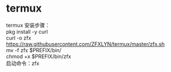 # termux
termux
安装步骤：<br>
pkg install -y curl <br>
curl -o zfx https://raw.githubusercontent.com/ZFXLYN/termux/master/zfx.sh <br>
mv -f zfx $PREFIX/bin/ <br>
chmod +x $PREFIX/bin/zfx <br>
启动命令：zfx
